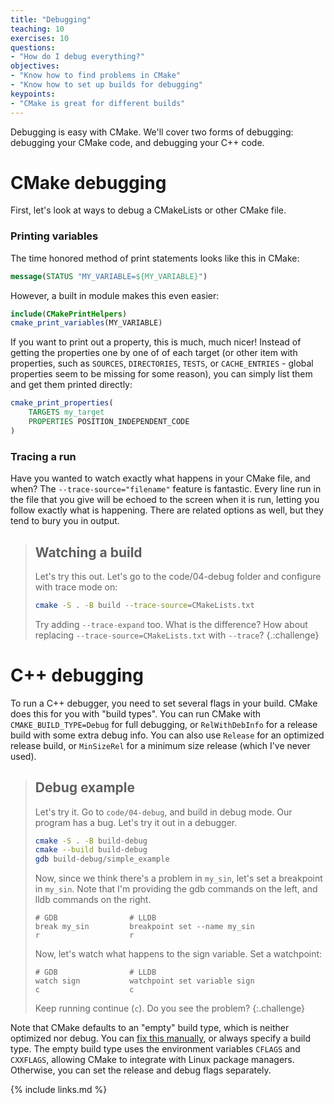 ```yaml
---
title: "Debugging"
teaching: 10
exercises: 10
questions:
- "How do I debug everything?"
objectives:
- "Know how to find problems in CMake"
- "Know how to set up builds for debugging"
keypoints:
- "CMake is great for different builds"
---
```


Debugging is easy with CMake. We'll cover two forms of debugging: debugging your CMake code, and debugging your C++ code.


# CMake debugging

First, let's look at ways to debug a CMakeLists or other CMake file.

### Printing variables

The time honored method of print statements looks like this in CMake:

```cmake
message(STATUS "MY_VARIABLE=${MY_VARIABLE}")
```

However, a built in module makes this even easier:

```cmake
include(CMakePrintHelpers)
cmake_print_variables(MY_VARIABLE)
```

If you want to print out a property, this is much, much nicer! Instead of getting the properties one by one of of each target (or other item with properties, such as `SOURCES`, `DIRECTORIES`, `TESTS`, or `CACHE_ENTRIES` - global properties seem to be missing for some reason), you can simply list them and get them printed directly:

```cmake
cmake_print_properties(
    TARGETS my_target
    PROPERTIES POSITION_INDEPENDENT_CODE
)
```


### Tracing a run

Have you wanted to watch exactly what happens in your CMake file, and when? The `--trace-source="filename"` feature is fantastic. Every line run in the file that you give will be echoed to the screen when it is run, letting you follow exactly what is happening. There are related options as well, but they tend to bury you in output.

> ## Watching a build
> 
> Let's try this out. Let's go to the code/04-debug folder and configure with trace mode on:
> 
> ```bash
> cmake -S . -B build --trace-source=CMakeLists.txt
> ```
> 
> Try adding `--trace-expand` too. What is the difference? How about replacing `--trace-source=CMakeLists.txt` with `--trace`?
{.:challenge}

# C++ debugging

To run a C++ debugger, you need to set several flags in your build. CMake does this for you with "build types". You can run CMake with `CMAKE_BUILD_TYPE=Debug` for full debugging, or `RelWithDebInfo` for a release build with some extra debug info. You can also use `Release` for an optimized release build, or `MinSizeRel` for a minimum size release (which I've never used). 

> ## Debug example
> 
> Let's try it. Go to `code/04-debug`, and build in debug mode. Our program has a bug. Let's try it out in a debugger.
> 
> ```bash
> cmake -S . -B build-debug
> cmake --build build-debug
> gdb build-debug/simple_example
> ```
> 
> Now, since we think there's a problem in `my_sin`, let's set a breakpoint in `my_sin`. Note that I'm providing the gdb commands on the left, and lldb commands on the right.
> 
> ```
> # GDB                # LLDB
> break my_sin         breakpoint set --name my_sin
> r                    r
> ```
> 
> Now, let's watch what happens to the sign variable. Set a watchpoint:
> 
> ```
> # GDB                # LLDB
> watch sign           watchpoint set variable sign
> c                    c
> ```
> 
> Keep running continue (`c`). Do you see the problem?
{:.challenge}

Note that CMake defaults to an "empty" build type, which is neither optimized nor debug. You can [fix this manually](https://cliutils.gitlab.io/modern-cmake/chapters/features.html), or always specify a build type. The empty build type uses the environment variables `CFLAGS` and `CXXFLAGS`, allowing CMake to integrate with Linux package managers. Otherwise, you can set the release and debug flags separately.

{% include links.md %}
